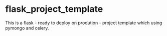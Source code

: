 # flask_project_template


This is a flask - ready to deploy on prodution - project template which using pymongo and celery.
